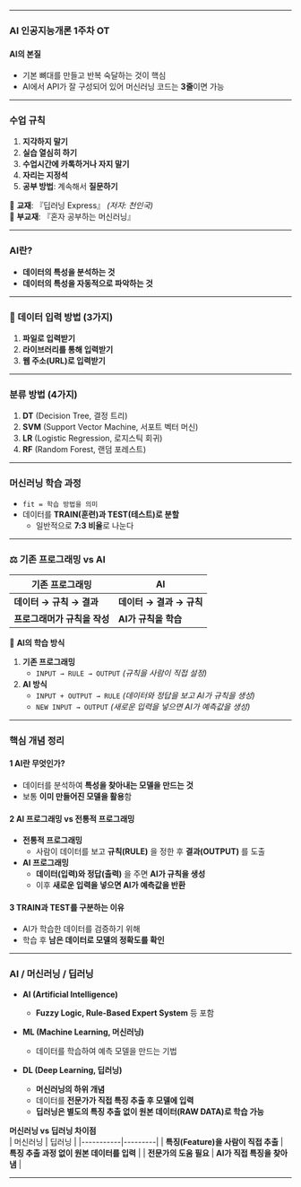 

---  

### AI 인공지능개론 1주차 OT  

#### AI의 본질  
- 기본 뼈대를 만들고 반복 숙달하는 것이 핵심  
- AI에서 API가 잘 구성되어 있어 머신러닝 코드는 **3줄**이면 가능  

---

###  수업 규칙  
1. **지각하지 말기**  
2. **실습 열심히 하기**  
3. **수업시간에 카톡하거나 자지 말기**  
4. **자리는 지정석**  
5. **공부 방법**: 계속해서 **질문하기**  

📖 **교재**: 『딥러닝 Express』 *(저자: 천인국)*  
📘 **부교재**: 『혼자 공부하는 머신러닝』  

---

###  AI란?  
- **데이터의 특성을 분석하는 것**  
- **데이터의 특성을 자동적으로 파악하는 것**  

---

### 🔹 데이터 입력 방법 (3가지)  
1. **파일로 입력받기**  
2. **라이브러리를 통해 입력받기**  
3. **웹 주소(URL)로 입력받기**  

---

###  분류 방법 (4가지)  
1. **DT** (Decision Tree, 결정 트리)  
2. **SVM** (Support Vector Machine, 서포트 벡터 머신)  
3. **LR** (Logistic Regression, 로지스틱 회귀)  
4. **RF** (Random Forest, 랜덤 포레스트)  

---

###  머신러닝 학습 과정  
- `fit = 학습 방법을 의미`  
- 데이터를 **TRAIN(훈련)과 TEST(테스트)로 분할**  
  - 일반적으로 **7:3 비율**로 나눈다  

---

### ⚖ 기존 프로그래밍 vs AI  

| 기존 프로그래밍 | AI |
|----------------|----|
| **데이터 → 규칙 → 결과** | **데이터 → 결과 → 규칙** |
| **프로그래머가 규칙을 작성** | **AI가 규칙을 학습** |

📌 **AI의 학습 방식**  
1. **기존 프로그래밍**  
   - `INPUT → RULE → OUTPUT` *(규칙을 사람이 직접 설정)*  
2. **AI 방식**  
   - `INPUT + OUTPUT → RULE` *(데이터와 정답을 보고 AI가 규칙을 생성)*  
   - `NEW INPUT → OUTPUT` *(새로운 입력을 넣으면 AI가 예측값을 생성)*  

---

###  핵심 개념 정리  

#### 1️ **AI란 무엇인가?**  
- 데이터를 분석하여 **특성을 찾아내는 모델을 만드는 것**  
- 보통 **이미 만들어진 모델을 활용**함  

#### 2️ **AI 프로그래밍 vs 전통적 프로그래밍**  
- **전통적 프로그래밍**  
  - 사람이 데이터를 보고 **규칙(RULE)** 을 정한 후 **결과(OUTPUT)** 를 도출  
- **AI 프로그래밍**  
  - **데이터(입력)와 정답(출력)** 을 주면 **AI가 규칙을 생성**  
  - 이후 **새로운 입력을 넣으면 AI가 예측값을 반환**  

#### 3️ **TRAIN과 TEST를 구분하는 이유**  
- AI가 학습한 데이터를 검증하기 위해  
- 학습 후 **남은 데이터로 모델의 정확도를 확인**  

---

###  AI / 머신러닝 / 딥러닝  

- **AI (Artificial Intelligence)**  
  - **Fuzzy Logic, Rule-Based Expert System** 등 포함  

- **ML (Machine Learning, 머신러닝)**  
  - 데이터를 학습하여 예측 모델을 만드는 기법  

- **DL (Deep Learning, 딥러닝)**  
  - **머신러닝의 하위 개념**  
  - 데이터를 **전문가가 직접 특징 추출 후 모델에 입력**  
  - **딥러닝은 별도의 특징 추출 없이 원본 데이터(RAW DATA)로 학습 가능**  

 **머신러닝 vs 딥러닝 차이점**  
| 머신러닝 | 딥러닝 |
|-----------|---------|
| **특징(Feature)을 사람이 직접 추출** | **특징 추출 과정 없이 원본 데이터를 입력** |
| **전문가의 도움 필요** | **AI가 직접 특징을 찾아냄** |

---

